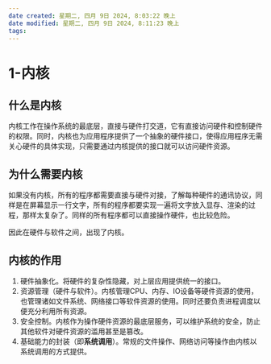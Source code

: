 ```yaml
---
date created: 星期二, 四月 9日 2024, 8:03:22 晚上
date modified: 星期二, 四月 9日 2024, 8:11:23 晚上
tags: 
---
```


# 1-内核

## 什么是内核

内核工作在操作系统的最底层，直接与硬件打交道，它有直接访问硬件和控制硬件的权限。同时，内核也为应用程序提供了一个抽象的硬件接口，使得应用程序无需关心硬件的具体实现，只需要通过内核提供的接口就可以访问硬件资源。

## 为什么需要内核

如果没有内核，所有的程序都需要直接与硬件对接，了解每种硬件的通讯协议，同样是在屏幕显示一行文字，所有的程序都要实现一遍将文字放入显存、渲染的过程，那样太复杂了。同样的所有程序都可以直接操作硬件，也比较危险。

因此在硬件与软件之间，出现了内核。

## 内核的作用

1. 硬件抽象化。将硬件的复杂性隐藏，对上层应用提供统一的接口。
2. 资源管理（硬件与软件）。内核管理CPU、内存、IO设备等硬件资源的使用，也管理诸如文件系统、网络接口等软件资源的使用。同时还要负责进程调度以便充分利用所有资源。
3. 安全控制。内核作为操作硬件资源的最底层服务，可以维护系统的安全，防止其他软件对硬件资源的滥用甚至是篡改。
4. 基础能力的封装（即**系统调用**）。常规的文件操作、网络访问等操作由内核以系统调用的方式提供。

